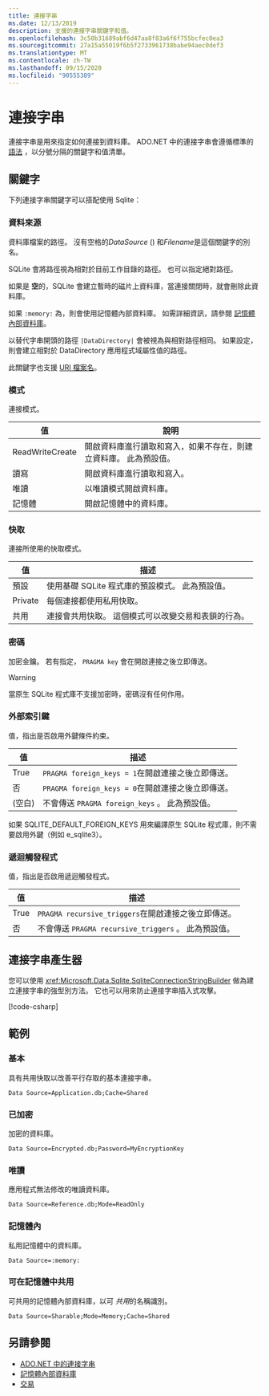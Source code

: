 ```yaml
---
title: 連接字串
ms.date: 12/13/2019
description: 支援的連接字串關鍵字和值。
ms.openlocfilehash: 3c50b31689abf6d47aa8f83a6f6f755bcfec0ea3
ms.sourcegitcommit: 27a15a55019f6b5f2733961738babe94aec0def3
ms.translationtype: MT
ms.contentlocale: zh-TW
ms.lasthandoff: 09/15/2020
ms.locfileid: "90555389"
---
```

# <a name="connection-strings"></a>連接字串

連接字串是用來指定如何連接到資料庫。 ADO.NET 中的連接字串會遵循標準的 [語法](../../../framework/data/adonet/connection-strings.md) ，以分號分隔的關鍵字和值清單。

## <a name="keywords"></a>關鍵字

下列連接字串關鍵字可以搭配使用 Sqlite：

### <a name="data-source"></a>資料來源

資料庫檔案的路徑。 沒有空格的*DataSource* () 和*Filename*是這個關鍵字的別名。

SQLite 會將路徑視為相對於目前工作目錄的路徑。 也可以指定絕對路徑。

如果是 **空**的，SQLite 會建立暫時的磁片上資料庫，當連接關閉時，就會刪除此資料庫。

如果 `:memory:` 為，則會使用記憶體內部資料庫。 如需詳細資訊，請參閱 [記憶體內部資料庫](in-memory-databases.md)。

以替代字串開頭的路徑 `|DataDirectory|` 會被視為與相對路徑相同。 如果設定，則會建立相對於 DataDirectory 應用程式域屬性值的路徑。

此關鍵字也支援 [URI 檔案名](https://www.sqlite.org/uri.html)。

### <a name="mode"></a>模式

連接模式。

| 值           | 說明                                                                                        |
| --------------- | -------------------------------------------------------------------------------------------------- |
| ReadWriteCreate | 開啟資料庫進行讀取和寫入，如果不存在，則建立資料庫。 此為預設值。 |
| 讀寫       | 開啟資料庫進行讀取和寫入。                                                        |
| 唯讀        | 以唯讀模式開啟資料庫。                                                              |
| 記憶體          | 開啟記憶體中的資料庫。                                                                       |

### <a name="cache"></a>快取

連接所使用的快取模式。

| 值   | 描述                                                                                    |
| ------- | ---------------------------------------------------------------------------------------------- |
| 預設 | 使用基礎 SQLite 程式庫的預設模式。 此為預設值。                   |
| Private | 每個連接都使用私用快取。                                                          |
| 共用  | 連接會共用快取。 這個模式可以改變交易和表鎖的行為。 |

### <a name="password"></a>密碼

加密金鑰。 若有指定， `PRAGMA key` 會在開啟連接之後立即傳送。

> [!WARNING]
> 當原生 SQLite 程式庫不支援加密時，密碼沒有任何作用。

### <a name="foreign-keys"></a>外部索引鍵

值，指出是否啟用外鍵條件約束。

| 值   | 描述
| ------- | --- |
| True    | `PRAGMA foreign_keys = 1`在開啟連接之後立即傳送。
| 否   | `PRAGMA foreign_keys = 0`在開啟連接之後立即傳送。
| (空白) | 不會傳送 `PRAGMA foreign_keys` 。 此為預設值。 |

如果 SQLITE_DEFAULT_FOREIGN_KEYS 用來編譯原生 SQLite 程式庫，則不需要啟用外鍵（例如 e_sqlite3）。

### <a name="recursive-triggers"></a>遞迴觸發程式

值，指出是否啟用遞迴觸發程式。

| 值 | 描述                                                                 |
| ----- | --------------------------------------------------------------------------- |
| True  | `PRAGMA recursive_triggers`在開啟連接之後立即傳送。 |
| 否 | 不會傳送 `PRAGMA recursive_triggers` 。 此為預設值。              |

## <a name="connection-string-builder"></a>連接字串產生器

您可以使用 <xref:Microsoft.Data.Sqlite.SqliteConnectionStringBuilder> 做為建立連接字串的強型別方法。 它也可以用來防止連接字串插入式攻擊。

[!code-csharp[](../../../../samples/snippets/standard/data/sqlite/EncryptionSample/Program.cs?name=snippet_ConnectionStringBuilder)]

## <a name="examples"></a>範例

### <a name="basic"></a>基本

具有共用快取以改善平行存取的基本連接字串。

```connectionstring
Data Source=Application.db;Cache=Shared
```

### <a name="encrypted"></a>已加密

加密的資料庫。

```connectionstring
Data Source=Encrypted.db;Password=MyEncryptionKey
```

### <a name="read-only"></a>唯讀

應用程式無法修改的唯讀資料庫。

```connectionstring
Data Source=Reference.db;Mode=ReadOnly
```

### <a name="in-memory"></a>記憶體內

私用記憶體中的資料庫。

```connectionstring
Data Source=:memory:
```

### <a name="sharable-in-memory"></a>可在記憶體中共用

可共用的記憶體內部資料庫，以可 *共用*的名稱識別。

```connectionstring
Data Source=Sharable;Mode=Memory;Cache=Shared
```

## <a name="see-also"></a>另請參閱

* [ADO.NET 中的連接字串](../../../framework/data/adonet/connection-strings.md)
* [記憶體內部資料庫](in-memory-databases.md)
* [交易](transactions.md)
